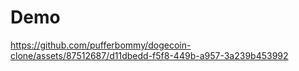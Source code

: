 # Demo
https://github.com/pufferbommy/dogecoin-clone/assets/87512687/d11dbedd-f5f8-449b-a957-3a239b453992

